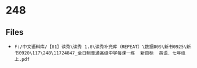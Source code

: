 # 248

## Files

- `F:/中文语料库/【01】读秀\读秀 1.0\读秀补充库（REPEAT）\数据009\新书0925\新书0920\117\248\11724847_全日制普通高级中学每课一练  新目标  英语．七年级  上.pdf`
